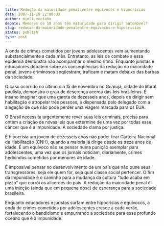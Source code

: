 ```yaml
---
title: Redução da maioridade penal:entre equívocos e hipocrisias
date: 2007-11-19 22:00:00
author: mieli.montaño
debate: Menores de 18 anos têm maturidade para dirigir automóvel?
slug: reducao-da-maioridade-penalentre-equivocos-e-hipocrisias
status: publish 
type: post
---
```


A onda de crimes cometidos por jovens adolescentes vem aumentando substancialmente a cada mês. Entretanto, as leis de combate a essa epidemia demonstra não acompanhar o mesmo ritmo. Enquanto juristas e educadores debatem sobre as conseqüências da redução da maioridade penal, jovens criminosos seqüestram, traficam e matam debaixo das barbas da sociedade.   

  

O caso ocorrido no último dia 15 de novembro no Guarujá, cidade do litoral paulista, demonstra o grau de descrença acerca das leis brasileiras. É insano imaginar que uma garota de dezesseis anos, depois de dirigir sem habilitação e atropelar três pessoas, é dispensada pelo delegado com a alegação de que não pode perder uma viagem marcada para os EUA.   

  

O Brasil necessita urgentemente rever suas leis criminais, precisa para ontem a criação de novas leis que extermine de uma vez por todas esse câncer que é a impunidade. A sociedade clama por justiça.  

  

É hipocrisia um jovem de dezesseis anos não poder tirar Carteira Nacional de Habilitação (CNH), quando a maioria já dirige desde os treze anos de idade. É um equívoco não se pensar numa punição exemplar para adolescentes, uma vez que os jornais noticiam, diariamente, crimes hediondos cometidos por menores de idade.  

  

É impossível pensar no desenvolvimento de um país que não pune seus transgressores, seja ele quem for, seja qual classe social pertencer. O fim da impunidade é o caminho para a mudança da cultura "tudo acaba em pizza" que corrói os alicerces do país. A redução da maioridade penal é uma injeção (ainda que em pequena dose) de esperança para a sociedade brasileira.   

  

Enquanto educadores e juristas surfam entre hipocrisias e equívocos, a onda de crimes cometidos por adolescentes cresce a cada verão, fortalecendo o bandidismo e empurrando a sociedade para esse profundo oceano que é a impunidade.
